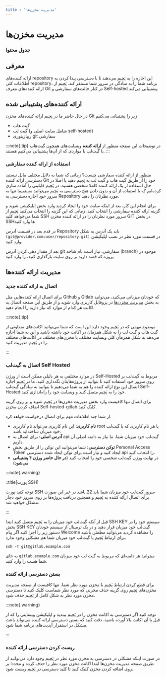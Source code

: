 ```yaml
---
title : 'مدیریت مخزن‌ها'
---
```

# مدیریت مخزن‌ها 

### جدول محتوا 

## معرفی 

ارائه کننده‌های repository این اجازه را به پَچیم می‌دهند تا با دسترسی پیدا کردن به اطلاعات کلی repository، برنامه شما را به سادگی در سرور شما مستقر کند. پَچیم از ارائه کننده‌های معرف Git در کنار حالت‌های سفارشی و Self-hosted پشتیبانی می‌کند.

## ارائه کننده‌های پشتیبانی شده 

در حال حاضر ما در پَچیم ارائه کننده‌های مخزن‌ Git زیر را پشتیبانی می‌کنیم

- گیت هاب
- گیت لب (شامل سایت اصلی و self-hosted)
- ریپازیتوری git سفارشی

:::note{.tip}
در توضیحات این صفحه منظور از **ارائه کننده** وبسایت‌های همچون گیت‌هاب یا گیت‌لب یا مواردی که از آن‌ها پشتیبانی می‌کنیم هستند.
:::
### استفاده از ارائه کننده سفارشی

منظور از ارائه کننده سفارشی چیست؟ زمانی که شما به دلایل مختلف مایل نیستید دسترسی ارائه کننده Git خود را از طریق گیت هاب و گیت لب به پَچیم دهید یا اصلا در حال استفاده از یک ارائه کننده کاملا شخصی هستید، در پَچیم قابلیتی را آماده سازی کرده‌ایم که با استفاده از آن و بدون دادن هیچ دسترسی به پَچیم می‌توانید مستقیما تنها به سرور خود اجازه دسترسی به Repository مورد نظرتان را دهید.

برای انجام این کار، بعد از اینکه سایت خود را ایجاد کردید وارد بخش اپلیکیشن شوید و گزینه ارائه کننده سفارشی را انتخاب کنید. زمانی که این گزینه را انتخاب می‌کنید پَچیم از شما می‌خواهد کلید SSH سرور مورد نظرتان را در ارائه کننده مخزن GIT در بخش SSHها وارد کنید

در قدم بعد در قسمت آدرس Repository باید یک آدرس به شکل `(git@provider.com:user/repository.git)` در قسمت مورد نظر در نصب اپلیکیشن وارد کنید.

بعد از مقدار دهی کردن آدرس git سفارشی، نیاز است نام شاخه (branch) موجود در پروژه که قصد دارید بر روی سایت بارگذاری کنید، را وارد کنید 

## مدیریت ارائه کننده‌ها

### اتصال به ارائه کننده جدید

برای اتصال ارائه کننده‌هایی مثل Github و Gitlab که خودتان میزبانی می‌کنید، می‌توانید به بخش [مدیریت مخزن‌ها](https://app.pachim.sh/panel/user-profile/providers) در پروفایل کاربری وارد شوید و از طریق این صفحه اتصال به اکانت هر کدام از موارد که نیاز دارید را انجام دهید.

:::note{.tip}

موضوع مهمی که در پَچیم وجود دارد این است که شما می‌توانید اکانت‌های متفاوتی از گیت هاب و گیت لب را به شکل همزمان در اکانت خود داشته باشید و این به شما اجازه می‌دهد به شکل همزمان کلی وبسایت مختلف با مخزن‌های مختلف در اکانت‌های مختلف را در پَچیم مدیریت کنید.

:::

### اتصال به گیت‌لب Self Hosted

در موارد مختلفی به هر دلیلی ممکن است از ورژن Self-Hosted مربوط به گیت‌لب بر روی سرور خود استفاده کنید تا بتوانید از پروژه‌هایتان نگه‌داری کنید، ما در پَچیم اجازه اتصال این نوع ارائه کننده را هم به شما می‌دهیم تا بتوانید به سادگی گیت‌لب Self-Hosted خود را به پَچیم متصل کنید و وبسایت خود را راه‌اندازی کنید.

برای اتصال تنها کافیست وارد بخش مدیریت مخزن‌ها در پَچیم شوید و بر روی گزینه اضافه کردن مخزن Self-hosted-gitlab کلیک کنید.

از شما چند اطلاعات مهم برای اتصال درخواست خواهد کرد.

- **نام کاربری:** این نام کاربری می‌تواند نام کاربری root یا هر نام کاربری که با گیت‌لب خود میزبان ساخته‌اید باشد.
- **آدرس اصلی:** برای اتصال به api گیت‌لب خود میزبان شما، ما نیاز به دامنه اصلی آن داریم.
- **توکن دسترسی:** شما می‌توانید این توکن را از طریق بخش Personal Access Token ایجاد کنید و نیاز است برای توکن ایجاد شده دسترسی api را انتخاب کنید.
- در نهایت ورژن گیت‌لب شخصی خود را انتخاب کنید (**در حال حاضر ورژن ۴ پشتیبانی می‌شود**)

:::note{.warning}

::title[پورت SSH]

توجه کنید پورت SSH سرور گیت‌لب خود میزبان شما باید 22 باشد در غیر این صورت برای اتصال ارائه کننده به پَچیم و همچنین دریافت پروژه‌ها بر روی سرور خود دچار مشکل خواهید شد.

:::

قبل از آنکه گیت‌لب خود میزبان را به پَچیم متصل کنید ابتدا SSH KEY سیستم خود را در بخش SSH KEY گیت‌لب خود میزبان قرار دهید و در یک ترمینال از سیستم خودتان دستور زیر را اجرا کنید اگر پیام Welcome را مشاهده کردید می‌توانید مطمئن باشید برای ارتباط پَچیم با گیت‌لب خود میزبان شما هم مشکلی وجود ندارد.

```shell
ssh -T git@gitlab.example.com
```

به جای `gitlab.example.com` میتوانید هر دامنه‌ای که مربوط به گیت لب خود میزبان شما هست را وارد کنید.

### بستن دسترسی ارائه کننده

برای قطع کردن ارتباط پَچیم با مخزن مورد نظر شما، تنها کافیست از صفحه مدیریت مخزن‌های پَچیم روی گزینه حذف مخزنی که مورد نظر شماست کلیک کنید تا دسترسی مخزن مورد نظر به شکل کامل از پَچیم حذف شود.

:::note{.warning}

توجه کنید اگر دسترسی به اکانت مخزن را در پَچیم ببندید و اپلیکیشن وبسایتی را که از قبل با آن اکانت بالا آورده باشید، دقت کنید که بستن دسترسی ارائه کننده می‌تواند باعث مشکل در استقرار آپدیت‌های برنامه شما شود.

:::

### ریست کردن دسترسی ارائه کننده

در صورت اینکه مشکلی در دسترسی به مخزن مورد نظر در پَچیم وجود دارد می‌توانید از طریق صفحه مدیریت مخزن‌ها ابتدا اکانت مخزن مورد نظر را حذف کرده و مجددا بر روی اضافه کردن مخزن کلیک کنید تا کلید دسترسی در پَچیم ریست شود. 

